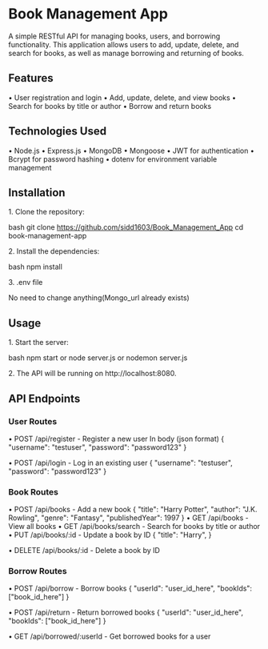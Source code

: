 # Book Management App

A simple RESTful API for managing books, users, and borrowing functionality. This application allows users to add, update, delete, and search for books, as well as manage borrowing and returning of books.

## Features

•⁠  ⁠User registration and login
•⁠  ⁠Add, update, delete, and view books
•⁠  ⁠Search for books by title or author
•⁠  ⁠Borrow and return books

## Technologies Used

•⁠  ⁠Node.js
•⁠  ⁠Express.js
•⁠  ⁠MongoDB
•⁠  ⁠Mongoose
•⁠  ⁠JWT for authentication
•⁠  ⁠Bcrypt for password hashing
•⁠  ⁠dotenv for environment variable management

## Installation

1.⁠ ⁠Clone the repository:

   bash
   git clone https://github.com/sidd1603/Book_Management_App
   cd book-management-app
   

2.⁠ ⁠Install the dependencies:

   bash
   npm install
   
3.⁠ ⁠.env file
    
   No need to change anything(Mongo_url already exists)
 

## Usage

1.⁠ ⁠Start the server:

   bash
   npm start or node server.js or nodemon server.js
   

2.⁠ ⁠The API will be running on http://localhost:8080.

## API Endpoints

### User Routes

•⁠  ⁠POST /api/register - Register a new user
In body (json format)
{
  "username": "testuser",
  "password": "password123"
}

•⁠  ⁠POST /api/login - Log in an existing user
{
  "username": "testuser",
  "password": "password123"
}


### Book Routes

•⁠  ⁠POST /api/books - Add a new book
{
  "title": "Harry Potter",
  "author": "J.K. Rowling",
  "genre": "Fantasy",
  "publishedYear": 1997
}
•⁠  ⁠GET /api/books - View all books
•⁠  ⁠GET /api/books/search - Search for books by title or author
•⁠  ⁠PUT /api/books/:id - Update a book by ID
{
  "title": "Harry",
}

•⁠  ⁠DELETE /api/books/:id - Delete a book by ID

### Borrow Routes

•⁠  ⁠POST /api/borrow - Borrow books
{
  "userId": "user_id_here",
  "bookIds": ["book_id_here"]
}

•⁠  ⁠POST /api/return - Return borrowed books
{
  "userId": "user_id_here",
  "bookIds": ["book_id_here"]
}

•⁠  ⁠GET /api/borrowed/:userId - Get borrowed books for a user
